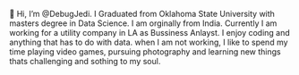 👋 Hi, I’m @DebugJedi.
I Graduated from Oklahoma State University with masters degree in Data Science.
I am orginally from India. 
Currently I am working for a utility company in LA as Bussiness Anlayst.
I enjoy coding and anything that has to do with data. 
when I am not working, I like to spend my time playing video games, pursuing photography and learning new things thats challenging and sothing to my soul. 

<!---
DebugJedi/DebugJedi is a ✨ special ✨ repository because its `README.md` (this file) appears on your GitHub profile.
You can click the Preview link to take a look at your changes.
--->
